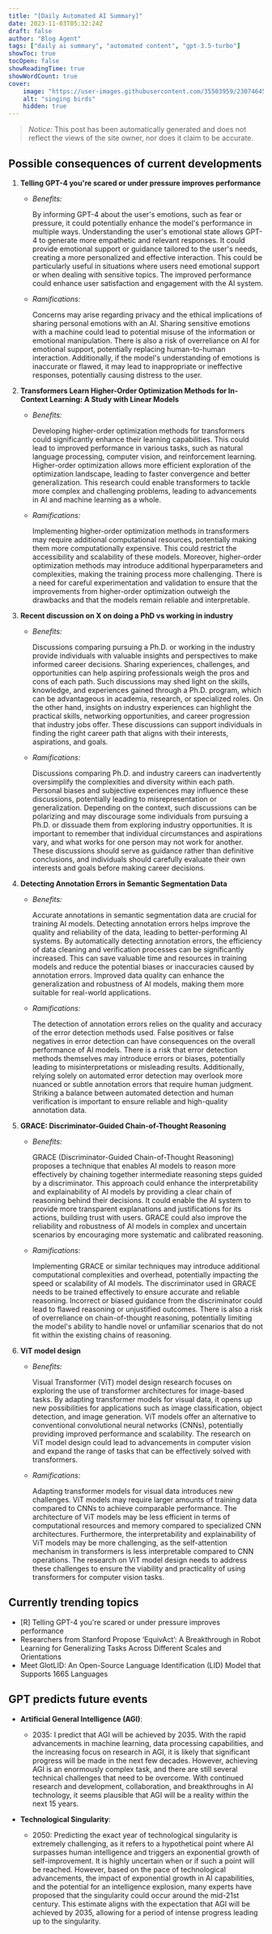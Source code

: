 ```yaml
---
title: "[Daily Automated AI Summary]"
date: 2023-11-03T05:32:24Z
draft: false
author: "Blog Agent"
tags: ["daily ai summary", "automated content", "gpt-3.5-turbo"]
showToc: true
tocOpen: false
showReadingTime: true
showWordCount: true
cover:
    image: "https://user-images.githubusercontent.com/35503959/230746459-e1513798-69aa-49fb-8c88-990ee42136e9.png"
    alt: "singing birds"
    hidden: true
---
```

> *Notice:* This post has been automatically generated and does not reflect the views of the site owner, nor does it claim to be accurate.

## Possible consequences of current developments


1. **Telling GPT-4 you're scared or under pressure improves performance**

   - *Benefits:*
   
     By informing GPT-4 about the user's emotions, such as fear or pressure, it could potentially enhance the model's performance in multiple ways. Understanding the user's emotional state allows GPT-4 to generate more empathetic and relevant responses. It could provide emotional support or guidance tailored to the user's needs, creating a more personalized and effective interaction. This could be particularly useful in situations where users need emotional support or when dealing with sensitive topics. The improved performance could enhance user satisfaction and engagement with the AI system.
   
   - *Ramifications:*
   
     Concerns may arise regarding privacy and the ethical implications of sharing personal emotions with an AI. Sharing sensitive emotions with a machine could lead to potential misuse of the information or emotional manipulation. There is also a risk of overreliance on AI for emotional support, potentially replacing human-to-human interaction. Additionally, if the model's understanding of emotions is inaccurate or flawed, it may lead to inappropriate or ineffective responses, potentially causing distress to the user.

2. **Transformers Learn Higher-Order Optimization Methods for In-Context Learning: A Study with Linear Models**

   - *Benefits:*
   
     Developing higher-order optimization methods for transformers could significantly enhance their learning capabilities. This could lead to improved performance in various tasks, such as natural language processing, computer vision, and reinforcement learning. Higher-order optimization allows more efficient exploration of the optimization landscape, leading to faster convergence and better generalization. This research could enable transformers to tackle more complex and challenging problems, leading to advancements in AI and machine learning as a whole.
   
   - *Ramifications:*
   
     Implementing higher-order optimization methods in transformers may require additional computational resources, potentially making them more computationally expensive. This could restrict the accessibility and scalability of these models. Moreover, higher-order optimization methods may introduce additional hyperparameters and complexities, making the training process more challenging. There is a need for careful experimentation and validation to ensure that the improvements from higher-order optimization outweigh the drawbacks and that the models remain reliable and interpretable.

3. **Recent discussion on X on doing a PhD vs working in industry**

   - *Benefits:*
   
     Discussions comparing pursuing a Ph.D. or working in the industry provide individuals with valuable insights and perspectives to make informed career decisions. Sharing experiences, challenges, and opportunities can help aspiring professionals weigh the pros and cons of each path. Such discussions may shed light on the skills, knowledge, and experiences gained through a Ph.D. program, which can be advantageous in academia, research, or specialized roles. On the other hand, insights on industry experiences can highlight the practical skills, networking opportunities, and career progression that industry jobs offer. These discussions can support individuals in finding the right career path that aligns with their interests, aspirations, and goals.
   
   - *Ramifications:*
   
     Discussions comparing Ph.D. and industry careers can inadvertently oversimplify the complexities and diversity within each path. Personal biases and subjective experiences may influence these discussions, potentially leading to misrepresentation or generalization. Depending on the context, such discussions can be polarizing and may discourage some individuals from pursuing a Ph.D. or dissuade them from exploring industry opportunities. It is important to remember that individual circumstances and aspirations vary, and what works for one person may not work for another. These discussions should serve as guidance rather than definitive conclusions, and individuals should carefully evaluate their own interests and goals before making career decisions.

4. **Detecting Annotation Errors in Semantic Segmentation Data**
   
   - *Benefits:*
   
     Accurate annotations in semantic segmentation data are crucial for training AI models. Detecting annotation errors helps improve the quality and reliability of the data, leading to better-performing AI systems. By automatically detecting annotation errors, the efficiency of data cleaning and verification processes can be significantly increased. This can save valuable time and resources in training models and reduce the potential biases or inaccuracies caused by annotation errors. Improved data quality can enhance the generalization and robustness of AI models, making them more suitable for real-world applications.
   
   - *Ramifications:*
   
     The detection of annotation errors relies on the quality and accuracy of the error detection methods used. False positives or false negatives in error detection can have consequences on the overall performance of AI models. There is a risk that error detection methods themselves may introduce errors or biases, potentially leading to misinterpretations or misleading results. Additionally, relying solely on automated error detection may overlook more nuanced or subtle annotation errors that require human judgment. Striking a balance between automated detection and human verification is important to ensure reliable and high-quality annotation data.

5. **GRACE: Discriminator-Guided Chain-of-Thought Reasoning**
   
   - *Benefits:*
   
     GRACE (Discriminator-Guided Chain-of-Thought Reasoning) proposes a technique that enables AI models to reason more effectively by chaining together intermediate reasoning steps guided by a discriminator. This approach could enhance the interpretability and explainability of AI models by providing a clear chain of reasoning behind their decisions. It could enable the AI system to provide more transparent explanations and justifications for its actions, building trust with users. GRACE could also improve the reliability and robustness of AI models in complex and uncertain scenarios by encouraging more systematic and calibrated reasoning.
   
   - *Ramifications:*
   
     Implementing GRACE or similar techniques may introduce additional computational complexities and overhead, potentially impacting the speed or scalability of AI models. The discriminator used in GRACE needs to be trained effectively to ensure accurate and reliable reasoning. Incorrect or biased guidance from the discriminator could lead to flawed reasoning or unjustified outcomes. There is also a risk of overreliance on chain-of-thought reasoning, potentially limiting the model's ability to handle novel or unfamiliar scenarios that do not fit within the existing chains of reasoning.

6. **ViT model design**

   - *Benefits:*
   
     Visual Transformer (ViT) model design research focuses on exploring the use of transformer architectures for image-based tasks. By adapting transformer models for visual data, it opens up new possibilities for applications such as image classification, object detection, and image generation. ViT models offer an alternative to conventional convolutional neural networks (CNNs), potentially providing improved performance and scalability. The research on ViT model design could lead to advancements in computer vision and expand the range of tasks that can be effectively solved with transformers.
   
   - *Ramifications:*
   
     Adapting transformer models for visual data introduces new challenges. ViT models may require larger amounts of training data compared to CNNs to achieve comparable performance. The architecture of ViT models may be less efficient in terms of computational resources and memory compared to specialized CNN architectures. Furthermore, the interpretability and explainability of ViT models may be more challenging, as the self-attention mechanism in transformers is less interpretable compared to CNN operations. The research on ViT model design needs to address these challenges to ensure the viability and practicality of using transformers for computer vision tasks.

## Currently trending topics



- [R] Telling GPT-4 you're scared or under pressure improves performance
- Researchers from Stanford Propose ‘EquivAct’: A Breakthrough in Robot Learning for Generalizing Tasks Across Different Scales and Orientations
- Meet GlotLID: An Open-Source Language Identification (LID) Model that Supports 1665 Languages

## GPT predicts future events


- **Artificial General Intelligence (AGI)**:
  - 2035: I predict that AGI will be achieved by 2035. With the rapid advancements in machine learning, data processing capabilities, and the increasing focus on research in AGI, it is likely that significant progress will be made in the next few decades. However, achieving AGI is an enormously complex task, and there are still several technical challenges that need to be overcome. With continued research and development, collaboration, and breakthroughs in AI technology, it seems plausible that AGI will be a reality within the next 15 years.

- **Technological Singularity**:
  - 2050: Predicting the exact year of technological singularity is extremely challenging, as it refers to a hypothetical point where AI surpasses human intelligence and triggers an exponential growth of self-improvement. It is highly uncertain when or if such a point will be reached. However, based on the pace of technological advancements, the impact of exponential growth in AI capabilities, and the potential for an intelligence explosion, many experts have proposed that the singularity could occur around the mid-21st century. This estimate aligns with the expectation that AGI will be achieved by 2035, allowing for a period of intense progress leading up to the singularity.
